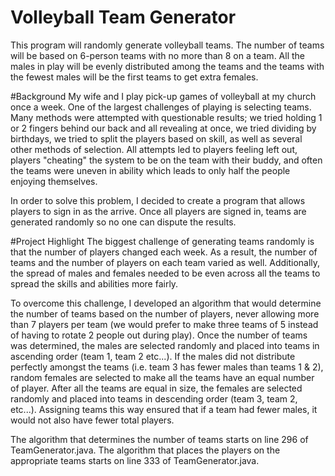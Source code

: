 # Volleyball Team Generator
This program will randomly generate volleyball teams. The number of teams will be based on 6-person teams with no more than 8 on a team. All the males in play will be evenly distributed among the teams and the teams with the fewest males will be the first teams to get extra females.

#Background
My wife and I play pick-up games of volleyball at my church once a week. One of the largest challenges of playing is selecting teams. Many methods were attempted with questionable results; we tried holding 1 or 2 fingers behind our back and all revealing at once, we tried dividing by birthdays, we tried to split the players based on skill, as well as several other methods of selection. All attempts led to players feeling left out, players "cheating" the system to be on the team with their buddy, and often the teams were uneven in ability which leads to only half the people enjoying themselves.

In order to solve this problem, I decided to create a program that allows players to sign in as the arrive. Once all players are signed in, teams are generated randomly so no one can dispute the results.

#Project Highlight
The biggest challenge of generating teams randomly is that the number of players changed each week. As a result, the number of teams and the number of players on each team varied as well. Additionally, the spread of males and females needed to be even across all the teams to spread the skills and abilities more fairly.

To overcome this challenge, I developed an algorithm that would determine the number of teams based on the number of players, never allowing more than 7 players per team (we would prefer to make three teams of 5 instead of having to rotate 2 people out during play). Once the number of teams was determined, the males are selected randomly and placed into teams in ascending order (team 1, team 2 etc...). If the males did not distribute perfectly amongst the teams (i.e. team 3 has fewer males than teams 1 & 2), random females are selected to make all the teams have an equal number of player. After all the teams are equal in size, the females are selected randomly and placed into teams in descending order (team 3, team 2, etc...). Assigning teams this way ensured that if a team had fewer males, it would not also have fewer total players.

The algorithm that determines the number of teams starts on line 296 of TeamGenerator.java.
The algorithm that places the players on the appropriate teams starts on line 333 of TeamGenerator.java.